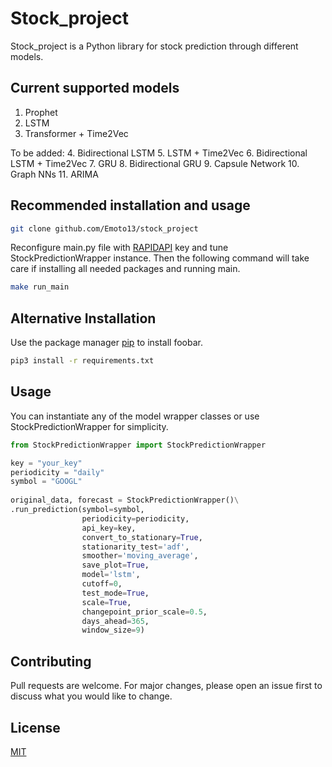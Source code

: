 # Stock_project

Stock_project is a Python library for stock prediction through different models.

## Current supported models

1. Prophet
2. LSTM
3. Transformer + Time2Vec

To be added:
4. Bidirectional LSTM
5. LSTM + Time2Vec
6. Bidirectional LSTM + Time2Vec
7. GRU
8. Bidirectional GRU
9. Capsule Network
10. Graph NNs
11. ARIMA


## Recommended installation and usage

```bash 
git clone github.com/Emoto13/stock_project
```

Reconfigure main.py file with [RAPIDAPI](https://rapidapi.com/) key and tune StockPredictionWrapper instance.
Then the following command will take care if installing all needed packages and running main.
 
```bash
make run_main
```

## Alternative Installation

Use the package manager [pip](https://pip.pypa.io/en/stable/) to install foobar.

```bash
pip3 install -r requirements.txt
```


## Usage
You can instantiate any of the model wrapper classes or use StockPredictionWrapper for simplicity.

```python
from StockPredictionWrapper import StockPredictionWrapper

key = "your_key"
periodicity = "daily"
symbol = "GOOGL"
    
original_data, forecast = StockPredictionWrapper()\
.run_prediction(symbol=symbol,
                periodicity=periodicity,
                api_key=key,
                convert_to_stationary=True,
                stationarity_test='adf',
                smoother='moving_average',
                save_plot=True,
                model='lstm',
                cutoff=0,
                test_mode=True,
                scale=True,
                changepoint_prior_scale=0.5,
                days_ahead=365,
                window_size=9)
```

## Contributing
Pull requests are welcome. For major changes, please open an issue first to discuss what you would like to change.

## License
[MIT](https://choosealicense.com/licenses/mit/)